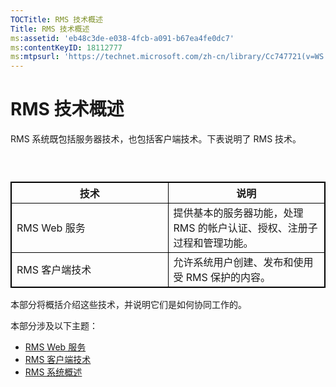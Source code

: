 ```yaml
---
TOCTitle: RMS 技术概述
Title: RMS 技术概述
ms:assetid: 'eb48c3de-e038-4fcb-a091-b67ea4fe0dc7'
ms:contentKeyID: 18112777
ms:mtpsurl: 'https://technet.microsoft.com/zh-cn/library/Cc747721(v=WS.10)'
---
```


RMS 技术概述
============

RMS 系统既包括服务器技术，也包括客户端技术。下表说明了 RMS 技术。

###  

 
<table style="border:1px solid black;">
<colgroup>
<col width="50%" />
<col width="50%" />
</colgroup>
<thead>
<tr class="header">
<th style="border:1px solid black;" >技术</th>
<th style="border:1px solid black;" >说明</th>
</tr>
</thead>
<tbody>
<tr class="odd">
<td style="border:1px solid black;">RMS Web 服务</td>
<td style="border:1px solid black;">提供基本的服务器功能，处理 RMS 的帐户认证、授权、注册子过程和管理功能。</td>
</tr>
<tr class="even">
<td style="border:1px solid black;">RMS 客户端技术</td>
<td style="border:1px solid black;">允许系统用户创建、发布和使用受 RMS 保护的内容。</td>
</tr>
</tbody>
</table>
  
本部分将概括介绍这些技术，并说明它们是如何协同工作的。
  
本部分涉及以下主题：
  
-   [RMS Web 服务](https://technet.microsoft.com/ed8dbb2e-0590-4502-afc4-54f66b96d515)  
-   [RMS 客户端技术](https://technet.microsoft.com/6980468a-fc8c-489b-966f-2921ec268e74)  
-   [RMS 系统概述](https://technet.microsoft.com/cbd14635-e17e-42b8-9fd8-6fdce42ffe07)
